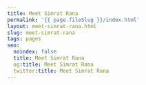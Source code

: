 ```yaml
---
title: Meet Simrat Rana
permalink: '{{ page.fileSlug }}/index.html'
layout: meet-simrat-rana.html
slug: meet-simrat-rana
tags: pages
seo:
  noindex: false
  title: Meet Simrat Rana
  og:title: Meet Simrat Rana
  twitter:title: Meet Simrat Rana
---
```



